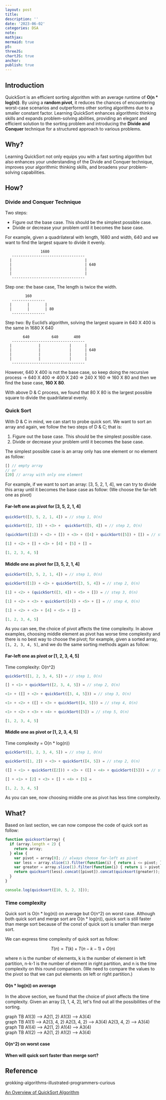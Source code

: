 ```yaml
---
layout: post
title:
description: ''
date: '2023-06-02'
categories: DSA
note:
mathjax:
mermaid: true
p5:
threeJS:
chartJS: true
anchor:
publish: true
---
```


## Introduction

QuickSort is an efficient sorting algorithm with an average runtime of **O(n * log(n))**. By using a **random pivot**, it reduces the chances of encountering worst-case scenarios and outperforms other sorting algorithms due to a smaller constant factor. Learning QuickSort enhances algorithmic thinking skills and expands problem-solving abilities, providing an elegant and efficient solution to the sorting problem and introducing the **Divide and Conquer** technique for a structured approach to various problems.

## Why?

Learning QuickSort not only equips you with a fast sorting algorithm but also enhances your understanding of the Divide and Conquer technique, improves your algorithmic thinking skills, and broadens your problem-solving capabilities.

## How?

### Divide and Conquer Technique

Two steps:
* Figure out the base case. This should be the simplest possible case.
* Divide or decrease your problem until it becomes the base case.

For example, given a quadrilateral with length, 1680 and width, 640 and we want to find the largest square to divide it evenly.

```
                1680
   ---------------------------------
  |                                 |
  |                                 | 640
  |                                 |
  |                                 |
   ---------------------------------
```

Step one: the base case, The length is twice the width.

```
         160
   ---------------
  |       |       | 
  |       |       | 80
   ---------------

```

Step two: By Euclid’s algorithm, solving the largest square in 640 X 400 is the same in 1680 X 640

```
        640          640       400
   ---------------------------------
  |            |             |      |
  |            |             |      | 640
  |            |             |      |
  |            |             |      |
   ---------------------------------
```

However, 640 X 400 is not the base case, so keep doing the recursive process -> 640 X 400 => 400 X 240 => 240 X 160 => 160 X 80 and then we find the base case, **160 X 80**.

With above D & C process, we found that 80 X 80 is the largest possible square to divide the quadrilateral evenly.

### Quick Sort

With D & C in mind, we can start to probe quick sort. We want to sort an array and again, we follow the two steps of D & C; that is:

1. Figure out the base case. This should be the simplest possible case.
2. Divide or decrease your problem until it becomes the base case.

The simplest possible case is an array only has one element or no element as follow:

```javascript
[] // empty array
// or
[20] // array with only one element
```

For example, if we want to sort an array: [3, 5, 2, 1, 4], we can try to divide this array until it becomes the base case as follow: (We choose the far-left one  as pivot)

#### Far-left one as pivot for [3, 5, 2, 1, 4]

```javascript
quickSort([3, 5, 2, 1, 4]) = // step 1, O(n)

quickSort([2, 1]) + <3> +  quickSort([5, 4]) = // step 2, O(n)

(quickSort([1]) + <2> + []) + <3> + ([4] + quickSort([5]) + []) = // step 3, O(n)

[1] + <2> + [] + <3> + [4] + [5] + [] =

[1, 2, 3, 4, 5]
```

#### Middle one as pivot for [3, 5, 2, 1, 4]

```javascript
quickSort([3, 5, 2, 1, 4]) = // step 1, O(n)

quickSort([1]) + <2> + quickSort([3, 5, 4]) = // step 2, O(n)

[1] + <2> + (quickSort([3, 4]) + <5> + []) = // step 3, O(n)

[1] + <2> + <3> + quickSort([4]) + <5> + [] = // step 4, O(n)

[1] + <2> + <3> + [4] + <5> + [] =

[1, 2, 3, 4, 5]
```

As you can see, the choice of pivot affects the time complexity. In above examples, choosing middle element as pivot has worse time complexity and there is no best way to choose the pivot; for example, given a sorted array, `[1, 2, 3, 4, 5]`, and we do the same sorting methods again as follow:

#### Far-left one as pivot or [1, 2, 3, 4, 5]

Time complexity: O(n^2)

```javascript
quickSort([1, 2, 3, 4, 5]) = // step 1, O(n)

[] + <1> + quickSort([2, 3, 4, 5]) = // step 2, O(n)

<1> + ([] + <2> + quickSort([3, 4, 5])) = // step 3, O(n)

<1> + <2> + ([] + <3> + quickSort([4, 5])) = // step 4, O(n)

<1> + <2> + <3> + <4> + quickSort([5]) = // step 5, O(n)

[1, 2, 3, 4, 5]
```

#### Middle one as pivot or [1, 2, 3, 4, 5]

Time complexity = O(n * log(n))

```javascript
quickSort([1, 2, 3, 4, 5]) = // step 1, O(n)

quickSort([1, 2]) + <3> + quickSort([4, 5]) = // step 2, O(n)

([] + <1> + quickSort([2])) + <3> + ([] + <4> + quickSort([5])) = // step 3, O(n)

[] + <1> + [2] + <3> + [] + <4> + [5] =

[1, 2, 3, 4, 5]
```

As you can see, now choosing middle one as pivot has less time complexity.

## What?

Based on last section, we can now compose the code of quick sort as follow:

```javascript
function quicksort(array) {
  if (array.length < 2) {
    return array;
  } else {
    var pivot = array[0]; // always choose far-left as pivot
    var less = array.slice(1).filter(function(i) { return i <= pivot; });
    var greater = array.slice(1).filter(function(i) { return i > pivot; });
    return quicksort(less).concat([pivot]).concat(quicksort(greater));
  }
}

console.log(quicksort([10, 5, 2, 3]));
```

### Time complexity

Quick sort is O(n * log(n)) on average but O(n^2) on worst case. Although both quick sort and merge sort are O(n * log(n)), quick sort is still faster than merge sort because of the const of quick sort is smaller than merge sort.

We can express time complexity of quick sort as follow:

$$T(n) = T(k) + T(n-k-1) + O(n)$$

where n is the number of elements, k is the number of element in left partition, n-k-1 is the number of element in right partition, and n is the time complexity on this round comparison. (We need to compare the values to the pivot so that we can put elements on left or right partition.) 

#### O(n * log(n)) on average


In the above section, we found that the choice of pivot affects the time complexity. Given an array [3, 1, 4, 2], let's find out all the possibilities of the sorting.

<div class="mermaid">
graph TB
  A1(3) --> A2(1, 2)
  A1(3) --> A3(4)
</div>

<div class="mermaid">
graph TB
  A1(1) --> A2(3, 4, 2)
  A2(3, 4, 2) --> A3(4)
  A2(3, 4, 2) --> A3(4)
</div>

<div class="mermaid">
graph TB
  A1(4) --> A2(1, 2)
  A1(4) --> A3(4)
</div>

<div class="mermaid">
graph TB
  A1(2) --> A2(1, 2)
  A1(2) --> A3(4)
</div>

#### O(n^2) on worst case

#### When will quick sort faster than merge sort?

## Reference

grokking-algorithms-illustrated-programmers-curious

[An Overview of QuickSort Algorithm](https://towardsdatascience.com/an-overview-of-quicksort-algorithm-b9144e314a72)
